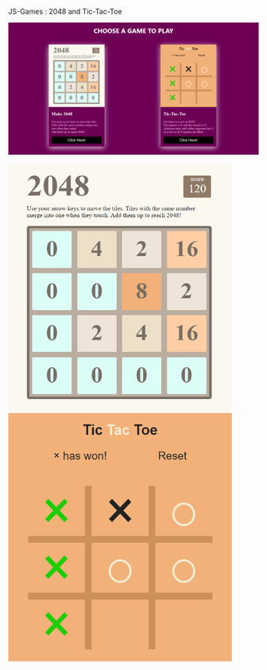 JS-Games : 2048 and Tic-Tac-Toe

![screenshot](Screenshot_1.png)
<!-- MAKE 2048             |  TIC-TAC-TOE
:-------------------------:|:-------------------------:
![2048](Make-2048/Screenshot_2048.png)  |  ![tictactoe](Tic-Tac-Toe/Screenshot_tictactoe.png)
 -->
<p float="left">
  <img src="Make-2048/Screenshot_2048.png" width="450" height="500" />
  <img src="Tic-Tac-Toe/Screenshot_tictactoe.png" width="450" height="500"/> 
<!--   <img src="/img3.png" width="100" /> -->
</p>
